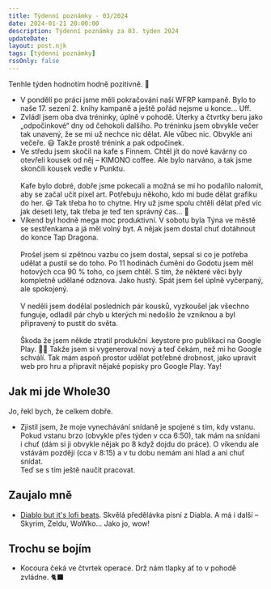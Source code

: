 ```yaml
---
title: Týdenní poznámky - 03/2024
date: 2024-01-21 20:00:00
description: Týdenní poznámky za 03. týden 2024
updateDate:
layout: post.njk
tags: [týdenní poznámky]
rssOnly: false
---
```

Tenhle týden hodnotím hodně pozitivně. 🙂

- V pondělí po práci jsme měli pokračování naší WFRP kampaně. Bylo to naše 17. sezení 2. knihy kampaně a ještě pořád nejsme u konce… Uff. 
- Zvládl jsem oba dva tréninky, úplně v pohodě. Úterky a čtvrtky beru jako „odpočinkové“ dny od čehokoli dalšího. Po tréninku jsem obvykle večer tak unavený, že se mi už nechce nic dělat. Ale vůbec nic. Obvykle ani večeře. 😃 Takže prostě trénink a pak odpočinek. 
- Ve středu jsem skočil na kafe s Finnem. Chtěl jít do nové kavárny co otevřeli kousek od něj – KIMONO coffee. Ale bylo narváno, a tak jsme skončili kousek vedle v Punktu.<br><br>
Kafe bylo dobré, dobře jsme pokecali a možná se mi ho podařilo nalomit, aby se začal učit pixel art. Potřebuju někoho, kdo mi bude dělat grafiku do her. 😃 Tak třeba ho to chytne. Hry už jsme spolu chtěli dělat před víc jak deseti lety, tak třeba je teď ten správný čas… 🙂
- Víkend byl hodně mega moc produktivní. V sobotu byla Týna ve městě se sestřenkama a já měl volný byt. A nějak jsem dostal chuť dotáhnout do konce Tap Dragona.<br><br>
Prošel jsem si zpětnou vazbu co jsem dostal, sepsal si co je potřeba udělat a pustil se do toho. Po 11 hodinách čumění do Godotu jsem měl hotových cca 90 % toho, co jsem chtěl. S tím, že některé věci byly kompletně udělané odznova. Jako hustý. Spát jsem šel úplně vyčerpaný, ale spokojený.<br><br>
V neděli jsem dodělal posledních pár kousků, vyzkoušel jak všechno funguje, odladil pár chyb u kterých mi nedošlo že vzniknou a byl připravený to pustit do světa.<br><br>
Škoda že jsem někde ztratil produkční .keystore pro publikaci na Google Play. 🤦‍♂️ Takže jsem si vygeneroval nový a teď čekám, než mi ho Google schválí. Tak mám aspoň prostor udělat potřebné drobnost, jako upravit web pro hru a připravit nějaké popisky pro Google Play. Yay!

## Jak mi jde Whole30
Jo, řekl bych, že celkem dobře.
- Zjistil jsem, že moje vynechávání snídaně je spojené s tím, kdy vstanu. Pokud vstanu brzo (obvykle přes týden v cca 6:50), tak mám na snídani i chuť (dám si ji obvykle nějak po 8 když dojdu do práce). O víkendu ale vstávám později (cca v 8:15) a v tu dobu nemám ani hlad a ani chuť snídat.  
Teď se s tím ještě naučit pracovat.

## Zaujalo mně
- [Diablo but it's lofi beats](https://www.youtube.com/watch?v=d6P99CDSMKk&t=58s). Skvělá předělávka písní z Diabla. A má i další – Skyrim, Zeldu, WoWko… Jako jo, wow!

## Trochu se bojím
- Kocoura čeká ve čtvrtek operace. Drž nám tlapky ať to v pohodě zvládne. 🐈‍⬛